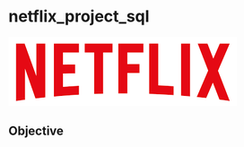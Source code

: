 # netflix_project_sql
![Netflix Logo](https://github.com/Bek-alt/NETFLIX_SQL_PROJECT/blob/main/netflix_logo.png)
## Objective
